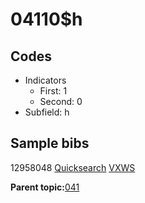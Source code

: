 # 04110$h

## Codes

-   Indicators
    -   First: 1
    -   Second: 0
-   Subfield: h

## Sample bibs

12958048 [Quicksearch](https://search.library.yale.edu/catalog/12958048) [VXWS](http://prodorbis.library.yale.edu:7014/vxws/GetHoldingsService?bibId=12958048)

**Parent topic:**[041](../../tags/041/041.md)

